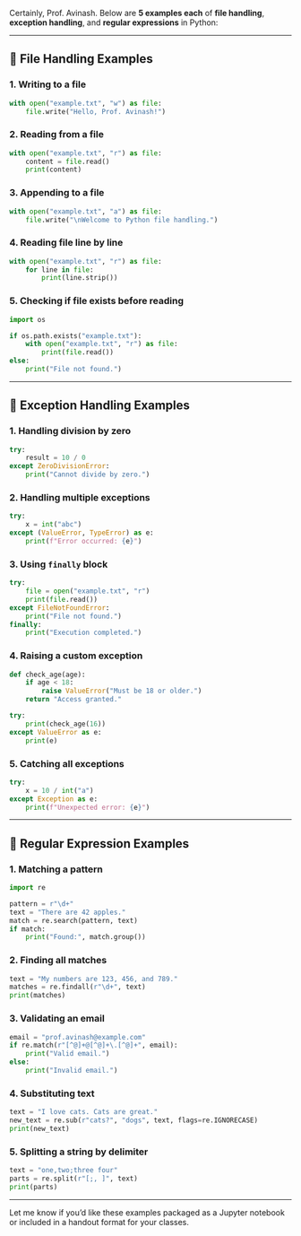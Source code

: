 Certainly, Prof. Avinash. Below are **5 examples each** of **file handling**, **exception handling**, and **regular expressions** in Python:

---

## 🔹 **File Handling Examples**

### 1. Writing to a file

```python
with open("example.txt", "w") as file:
    file.write("Hello, Prof. Avinash!")
```

### 2. Reading from a file

```python
with open("example.txt", "r") as file:
    content = file.read()
    print(content)
```

### 3. Appending to a file

```python
with open("example.txt", "a") as file:
    file.write("\nWelcome to Python file handling.")
```

### 4. Reading file line by line

```python
with open("example.txt", "r") as file:
    for line in file:
        print(line.strip())
```

### 5. Checking if file exists before reading

```python
import os

if os.path.exists("example.txt"):
    with open("example.txt", "r") as file:
        print(file.read())
else:
    print("File not found.")
```

---

## 🔹 **Exception Handling Examples**

### 1. Handling division by zero

```python
try:
    result = 10 / 0
except ZeroDivisionError:
    print("Cannot divide by zero.")
```

### 2. Handling multiple exceptions

```python
try:
    x = int("abc")
except (ValueError, TypeError) as e:
    print(f"Error occurred: {e}")
```

### 3. Using `finally` block

```python
try:
    file = open("example.txt", "r")
    print(file.read())
except FileNotFoundError:
    print("File not found.")
finally:
    print("Execution completed.")
```

### 4. Raising a custom exception

```python
def check_age(age):
    if age < 18:
        raise ValueError("Must be 18 or older.")
    return "Access granted."

try:
    print(check_age(16))
except ValueError as e:
    print(e)
```

### 5. Catching all exceptions

```python
try:
    x = 10 / int("a")
except Exception as e:
    print(f"Unexpected error: {e}")
```

---

## 🔹 **Regular Expression Examples**

### 1. Matching a pattern

```python
import re

pattern = r"\d+"
text = "There are 42 apples."
match = re.search(pattern, text)
if match:
    print("Found:", match.group())
```

### 2. Finding all matches

```python
text = "My numbers are 123, 456, and 789."
matches = re.findall(r"\d+", text)
print(matches)
```

### 3. Validating an email

```python
email = "prof.avinash@example.com"
if re.match(r"[^@]+@[^@]+\.[^@]+", email):
    print("Valid email.")
else:
    print("Invalid email.")
```

### 4. Substituting text

```python
text = "I love cats. Cats are great."
new_text = re.sub(r"cats?", "dogs", text, flags=re.IGNORECASE)
print(new_text)
```

### 5. Splitting a string by delimiter

```python
text = "one,two;three four"
parts = re.split(r"[;, ]", text)
print(parts)
```

---

Let me know if you’d like these examples packaged as a Jupyter notebook or included in a handout format for your classes.
